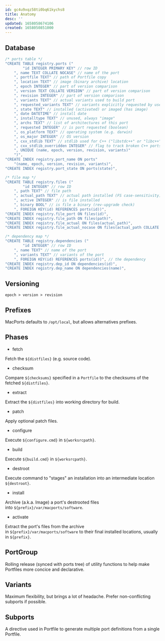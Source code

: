 ```yaml
---
id: gc4u9xqz58ti0bq61kychs8
title: Anatomy
desc: ''
updated: 1658058674106
created: 1658050851000
---
```


## Database

```c
/* ports table */
"CREATE TABLE registry.ports ("
        "id INTEGER PRIMARY KEY" // row ID
    ", name TEXT COLLATE NOCASE" // name of the port
    ", portfile TEXT" // path of Portfile copy
    ", location TEXT" // image (binary archive) location
    ", epoch INTEGER" // part of version comparison
    ", version TEXT COLLATE VERSION" // part of version comparison
    ", revision INTEGER" // part of version comparison
    ", variants TEXT" // actual variants used to build port
    ", requested_variants TEXT" // variants explicitly requested by user
    ", state TEXT" // installed (activated) or imaged (has image)
    ", date DATETIME" // install date
    ", installtype TEXT" // unused, always "image"
    ", archs TEXT" // list of architectures of this port
    ", requested INTEGER" // is port requested (boolean)
    ", os_platform TEXT" // operating system (e.g. darwin)
    ", os_major INTEGER" // OS version
    ", cxx_stdlib TEXT" // stdlib used for C++ ("libstdc++" or "libc++")
    ", cxx_stdlib_overridden INTEGER" // flag to track broken C++ ports
    ", UNIQUE (name, epoch, version, revision, variants)"
    ")",
"CREATE INDEX registry.port_name ON ports"
    "(name, epoch, version, revision, variants)",
"CREATE INDEX registry.port_state ON ports(state)",

/* file map */
"CREATE TABLE registry.files ("
        "id INTEGER" // row ID
    ", path TEXT" // file path
    ", actual_path TEXT" // actual path installed (FS case-sensitivity)
    ", active INTEGER" // is file installed
    ", binary BOOL" // is file a binary (rev-upgrade check)
    ", FOREIGN KEY(id) REFERENCES ports(id))",
"CREATE INDEX registry.file_port ON files(id)",
"CREATE INDEX registry.file_path ON files(path)",
"CREATE INDEX registry.file_actual ON files(actual_path)",
"CREATE INDEX registry.file_actual_nocase ON files(actual_path COLLATE NOCASE)",

/* dependency map */
"CREATE TABLE registry.dependencies ("
        "id INTEGER" // row ID
    ", name TEXT" // name of the port
    ", variants TEXT" // variants of the port
    ", FOREIGN KEY(id) REFERENCES ports(id))", // the dependency
"CREATE INDEX registry.dep_id ON dependencies(id)",
"CREATE INDEX registry.dep_name ON dependencies(name)",
```

## Versioning

```
epoch > version > revision
```

## Prefixes

MacPorts defaults to `/opt/local`, but allows alternatives prefixes.

## Phases

* fetch

Fetch the `${distfiles}` (e.g. source code).

* checksum

Compare `${checksums}` specified in a `Portfile` to the checksums of the fetched `${distfiles}`.

* extract

Extract the `${distfiles}` into working directory for build.

* patch

Apply optional patch files.

* configure

Execute `${configure.cmd}` in `${worksrcpath}`.

* build

Execute `${build.cmd}` in `${worksrcpath}`.

* destroot

Execute command to "stages" an installation into an intermediate location `${destroot}`.

* install

Archive (a.k.a. Image) a port's destrooted files into `${prefix}/var/macports/software`.

* activate

Extract the port's files from the archive in `${prefix}/var/macports/software` to their final installed locations, usually in `${prefix}`.

## PortGroup

Rolling release (synced with ports tree) of utility functions to help make Portfiles more concice and declarative.

## Variants

Maximum flexibility, but brings a lot of headache. Prefer non-conflicting subports if possible.

## Subports

A directive used in Portfile to generate multiple port definitions from a single Portfile.
